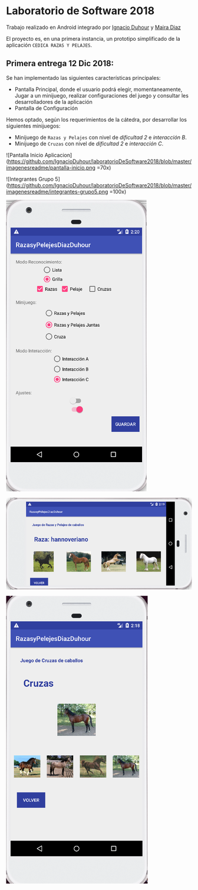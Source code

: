 # Laboratorio de Software 2018

Trabajo realizado en Android integrado por [Ignacio Duhour](https://github.com/IgnacioDuhour) y [Maira Diaz](https://github.com/maira1001001)


El proyecto es, en una primera instancia, un prototipo simplificado de la aplicación `CEDICA RAZAS Y PELAJES`.

## Primera entrega 12 Dic 2018:

Se han implementado las siguientes características principales:

- Pantalla Principal, donde el usuario podrá elegir, momentaneamente, Jugar a un minijuego, realizar configuraciones del juego y consultar les desarrolladores de la aplicación
- Pantalla de Configuración


Hemos optado, según los requerimientos de la cátedra, por desarrollar los siguientes minijuegos:

- Minijuego de `Razas y Pelajes` con nivel de *dificultad 2* e *interacción B*.
- Minijuego de `Cruzas` con nivel  de *dificultad 2* e *interacción C*.


![Pantalla Inicio Aplicacion](https://github.com/IgnacioDuhour/laboratorioDeSoftware2018/blob/master/imagenesreadme/pantalla-inicio.png =70x)  

![Integrantes Grupo 5](https://github.com/IgnacioDuhour/laboratorioDeSoftware2018/blob/master/imagenesreadme/integrantes-grupo5.png =100x)

![Pantalla Configuración](https://github.com/IgnacioDuhour/laboratorioDeSoftware2018/blob/master/imagenesreadme/pantalla-configuracion.png)

![Minijuego Razas y Pelajes](https://github.com/IgnacioDuhour/laboratorioDeSoftware2018/blob/master/imagenesreadme/minijuego-razasypelajes.png)

![Minijuego Cruzas](https://github.com/IgnacioDuhour/laboratorioDeSoftware2018/blob/master/imagenesreadme/minijuego-cruzas.png)
